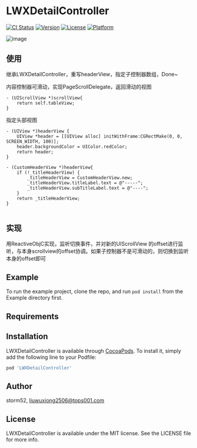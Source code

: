 # LWXDetailController

[![CI Status](http://img.shields.io/travis/storm52/LWXDetailController.svg?style=flat)](https://travis-ci.org/storm52/LWXDetailController)
[![Version](https://img.shields.io/cocoapods/v/LWXDetailController.svg?style=flat)](http://cocoapods.org/pods/LWXDetailController)
[![License](https://img.shields.io/cocoapods/l/LWXDetailController.svg?style=flat)](http://cocoapods.org/pods/LWXDetailController)
[![Platform](https://img.shields.io/cocoapods/p/LWXDetailController.svg?style=flat)](http://cocoapods.org/pods/LWXDetailController)

![image](https://github.com/storm52/LWXDetailController/blob/master/demo.gif)

## 使用

继承LWXDetailController，重写headerView，指定子控制器数组，Done~

内容控制器可滑动，实现PageScrollDelegate，返回滑动的视图
```
- (UIScrollView *)scrollView{
    return self.tableView;
}
```
指定头部视图
```
- (UIView *)headerView {
    UIView *header = [[UIView alloc] initWithFrame:CGRectMake(0, 0, SCREEN_WIDTH, 100)];
    header.backgroundColor = UIColor.redColor;
    return header;
}

- (CustomHeaderView *)headerView{
    if (!_titleHeaderView) {
        _titleHeaderView = CustomHeaderView.new;
        _titleHeaderView.titleLabel.text = @"-----";
        _titleHeaderView.subTitleLabel.text = @"----";
    }
    return _titleHeaderView;
}


```
## 实现

用ReactiveObjC实现，监听切换事件，并对新的UIScrollView 的offset进行监听，与本身scrollview的offset协调。如果子控制器不是可滑动的，则切换到监听本身的offset即可

## Example

To run the example project, clone the repo, and run `pod install` from the Example directory first.

## Requirements

## Installation

LWXDetailController is available through [CocoaPods](http://cocoapods.org). To install
it, simply add the following line to your Podfile:

```ruby
pod 'LWXDetailController'
```

## Author

storm52, liuwuxiong2506@tops001.com

## License

LWXDetailController is available under the MIT license. See the LICENSE file for more info.
